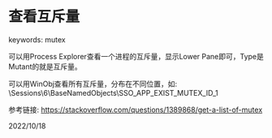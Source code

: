 # 查看互斥量

keywords: mutex  

可以用Process Explorer查看一个进程的互斥量，显示Lower Pane即可，Type是Mutant的就是互斥量。  

可以用WinObj查看所有互斥量，分布在不同位置，如: \Sessions\6\BaseNamedObjects\SSO_APP_EXIST_MUTEX_ID_1  


参考链接: https://stackoverflow.com/questions/1389868/get-a-list-of-mutex  


2022/10/18  
